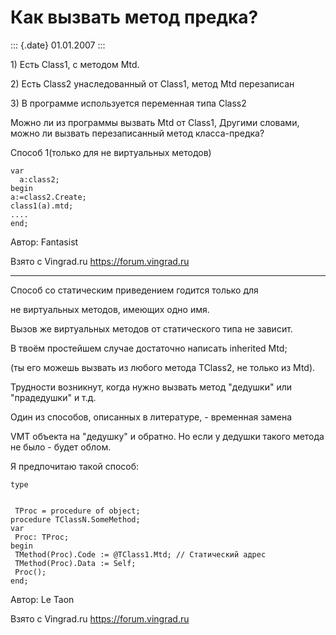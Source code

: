 Как вызвать метод предка?
=========================

::: {.date}
01.01.2007
:::

1\) Есть Class1, с методом Mtd.

2\) Есть Class2 унаследованный от Class1, метод Mtd перезаписан

3\) В программе используется переменная типа Class2

Можно ли из программы вызвать Mtd от Class1, Другими словами, можно ли
вызвать перезаписанный метод класса-предка?

Способ 1(только для не виртуальных методов)

    var
      a:class2;
    begin
    a:=class2.Create;
    class1(a).mtd;
    ....
    end;

Автор: Fantasist

Взято с Vingrad.ru <https://forum.vingrad.ru>

------------------------------------------------------------------------

Способ со статическим приведением годится только для

не виртуальных методов, имеющих одно имя.

Вызов же виртуальных методов от статического типа не зависит.

В твоём простейшем случае достаточно написать inherited Mtd;

(ты его можешь вызвать из любого метода TClass2, не только из Mtd).

Трудности возникнут, когда нужно вызвать метод \"дедушки\" или
\"прадедушки\" и т.д.

Один из способов, описанных в литературе, - временная замена

VMT объекта на \"дедушку\" и обратно. Но если у дедушки такого метода не
было - будет облом.

Я предпочитаю такой способ:

    type

     
     TProc = procedure of object;
    procedure TClassN.SomeMethod;
    var
     Proc: TProc;
    begin
     TMethod(Proc).Code := @TClass1.Mtd; // Статический адрес
     TMethod(Proc).Data := Self;
     Proc();
    end;

Автор: Le Taon

Взято с Vingrad.ru <https://forum.vingrad.ru>
